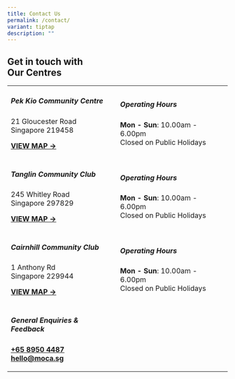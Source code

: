 ```yaml
---
title: Contact Us
permalink: /contact/
variant: tiptap
description: ""
---
```

<h2><strong>Get in touch with</strong><br><strong>Our Centres</strong></h2>
<p></p>
<table style="minWidth: 50px">
<colgroup>
<col>
<col>
</colgroup>
<tbody>
<tr>
<td rowspan="1" colspan="1">
<h5><strong>Pek Kio Community Centre</strong></h5>
<p>21 Gloucester Road
<br>Singapore 219458
<br>
</p>
<p><strong><a href="https://maps.app.goo.gl/DfopAGFMnNfpcj219" rel="noopener noreferrer nofollow" target="_blank">VIEW MAP →</a></strong>
</p>
<p></p>
</td>
<td rowspan="1" colspan="1">
<h5><strong>Operating Hours</strong></h5>
<p><strong>Mon - Sun</strong>:&nbsp;10.00am - 6.00pm
<br>Closed on Public Holidays</p>
</td>
</tr>
<tr>
<td rowspan="1" colspan="1">
<p></p>
<h5><strong>Tanglin Community Club</strong></h5>
<p>245 Whitley Road
<br>Singapore 297829
<br>
</p>
<p><strong><a href="https://maps.app.goo.gl/uUTgTEqH6MaXSBoQ9" rel="noopener noreferrer nofollow" target="_blank">VIEW MAP →</a></strong>
</p>
<p></p>
</td>
<td rowspan="1" colspan="1">
<p></p>
<h5><strong>Operating Hours</strong></h5>
<p><strong>Mon - Sun</strong>:&nbsp;10.00am - 6.00pm
<br>Closed on Public Holidays</p>
</td>
</tr>
<tr>
<td rowspan="1" colspan="1">
<p></p>
<h5><strong>Cairnhill Community Club</strong></h5>
<p>1 Anthony Rd
<br>Singapore 229944
<br>
</p>
<p><strong><a href="https://maps.app.goo.gl/zvB3cgDKmgJg3xif9" rel="noopener noreferrer nofollow" target="_blank">VIEW MAP →</a></strong>
</p>
<p></p>
</td>
<td rowspan="1" colspan="1">
<p></p>
<h5><strong>Operating Hours</strong></h5>
<p><strong>Mon - Sun</strong>:&nbsp;10.00am - 6.00pm
<br>Closed on Public Holidays</p>
</td>
</tr>
<tr>
<td rowspan="1" colspan="1">
<p></p>
<h5><strong>General Enquiries &amp; Feedback</strong></h5>
<p><strong><a href="tel:+6589504487" rel="noopener noreferrer nofollow" target="_blank"><u>+65 8950 4487</u></a><br><a href="tel:+6589504487" rel="noopener noreferrer nofollow" target="_blank"><u>hello@moca.sg</u></a></strong>
</p>
</td>
<td rowspan="1" colspan="1">
<p></p>
</td>
</tr>
</tbody>
</table>
<p></p>